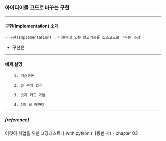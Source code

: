 ### 아이디어를 코드로 바꾸는 구현
--------------------------------------------------------------------------------------------------------------------------------  
#### 구현(Implementation) 소개
	- 구현(Implementation) : 머릿속에 있는 알고리즘을 소스코드로 바꾸는 과정
  
  - 구현은 
--------------------------------------------------------------------------------------------------------------------------------
#### 예제 설명
		1. 거스름돈
		
		2. 큰 수의 법칙
		
		3. 숫자 카드 게임
		
		4. 1이 될 때까지
--------------------------------------------------------------------------------------------------------------------------------
##### [reference]
이것이 취업을 위한 코딩테스트다 with python (나동빈 저) - chapter 03

